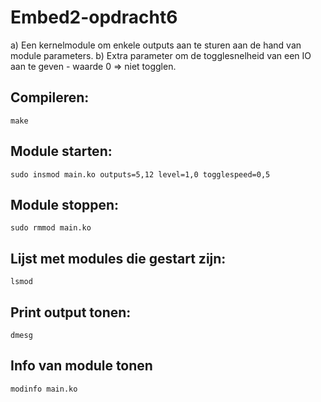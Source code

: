 # Embed2-opdracht6

a)  Een kernelmodule om enkele outputs aan te sturen aan de hand van module parameters.
b)  Extra parameter om de togglesnelheid van een IO aan te geven - waarde 0 => niet togglen.

## Compileren:

    make    

## Module starten:

    sudo insmod main.ko outputs=5,12 level=1,0 togglespeed=0,5

## Module stoppen:

    sudo rmmod main.ko

## Lijst met modules die gestart zijn:

    lsmod

## Print output tonen:
    
    dmesg

## Info van module tonen

    modinfo main.ko
